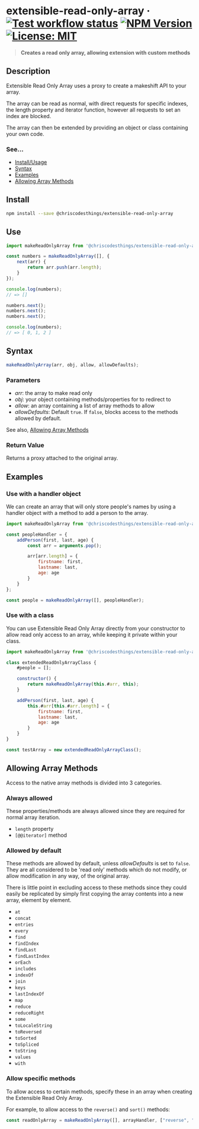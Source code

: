# extensible-read-only-array &middot;  [![Test workflow status](https://github.com/ChrisCodesThings/extensible-read-only-array/actions/workflows/test.yml/badge.svg)](../../actions/workflows/test.yml) [![NPM Version](https://img.shields.io/npm/v/@chriscodesthings/extensible-read-only-array)](https://www.npmjs.com/package/@chriscodesthings/extensible-read-only-array) [![License: MIT](https://img.shields.io/badge/License-MIT-blue.svg)](https://opensource.org/licenses/MIT)

> **Creates a read only array, allowing extension with custom methods**

## Description

Extensible Read Only Array uses a proxy to create a makeshift API to your array. 

The array can be read as normal, with direct requests for specific indexes, the length property and iterator function, however all requests to set an index are blocked.

The array can then be extended by providing an object or class containing your own code.

### See...
- [Install/Usage](#install "Install and Usage")
- [Syntax](#syntax "Syntax")
- [Examples](#examples "Examples")
- [Allowing Array Methods](#allowing-array-methods "Allowing Array Methods")

## Install

```sh
npm install --save @chriscodesthings/extensible-read-only-array
```

## Use

```js
import makeReadOnlyArray from '@chriscodesthings/extensible-read-only-array';

const numbers = makeReadOnlyArray([], {
    next(arr) {
        return arr.push(arr.length);
    }
});

console.log(numbers);
// => []

numbers.next();
numbers.next();
numbers.next();

console.log(numbers);
// => [ 0, 1, 2 ]
```

## Syntax

```js
makeReadOnlyArray(arr, obj, allow, allowDefaults);
```

### Parameters

- *arr*: the array to make read only
- *obj*: your object containing methods/properties for to redirect to
- *allow*: an array containing a list of array methods to allow
- *allowDefaults*: Default `true`. If `false`, blocks access to the methods allowed by default. 

See also, [Allowing Array Methods](#allowing-array-methods "Allowing Array Methods")

### Return Value

Returns a proxy attached to the original array.

## Examples

### Use with a handler object

We can create an array that will only store people's names by using a handler object with a method to add a person to the array.

```js
import makeReadOnlyArray from '@chriscodesthings/extensible-read-only-array';

const peopleHandler = {
    addPerson(first, last, age) {
        const arr = arguments.pop();

        arr[arr.length] = {
            firstname: first,
            lastname: last,
            age: age
        }
    }
};

const people = makeReadOnlyArray([], peopleHandler);
```

### Use with a class

You can use Extensible Read Only Array directly from your constructor to allow read only access to an array, while keeping it private within your class. 

```js
import makeReadOnlyArray from '@chriscodesthings/extensible-read-only-array';

class extendedReadOnlyArrayClass {
    #people = [];

    constructor() {
        return makeReadOnlyArray(this.#arr, this);
    }

    addPerson(first, last, age) {
        this.#arr[this.#arr.length] = {
            firstname: first,
            lastname: last,
            age: age
        }
    }
}

const testArray = new extendedReadOnlyArrayClass();
```

## Allowing Array Methods

Access to the native array methods is divided into 3 categories.

### Always allowed

These properties/methods are always allowed since they are required for normal array iteration.

- `length` property
- `[@@iterator]` method

### Allowed by default

These methods are allowed by default, unless *allowDefaults* is set to `false`. They are all considered to be 'read only' methods which do not modify, or allow modification in any way, of the original array.

There is little point in excluding access to these methods since they could easily be replicated by simply first copying the array contents into a new array, element by element.

- `at`
- `concat`
- `entries`
- `every`
- `find`
- `findIndex`
- `findLast`
- `findLastIndex`
- `orEach`
- `includes`
- `indexOf`
- `join`
- `keys`
- `lastIndexOf`
- `map`
- `reduce`
- `reduceRight`
- `some`
- `toLocaleString`
- `toReversed`
- `toSorted`
- `toSpliced`
- `toString`
- `values`
- `with`

### Allow specific methods

To allow access to certain methods, specify these in an array when creating the Extensible Read Only Array.

For example, to allow access to the `reverse()` and `sort()` methods:
```js
const readOnlyArray = makeReadOnlyArray([], arrayHandler, ["reverse", "sort"]);
```
